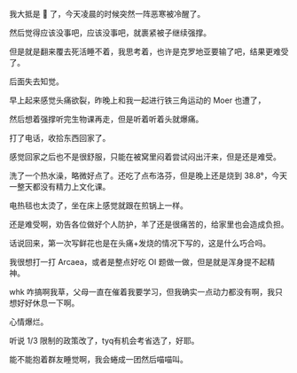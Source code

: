我大抵是 :sheep: 了，今天凌晨的时候突然一阵恶寒被冷醒了。

然后觉得应该没事吧，应该没事吧，就裹紧被子继续强撑。

但是就是翻来覆去死活睡不着，我思考着，也许是克罗地亚要输了吧，结果更难受了。

后面失去知觉。

早上起来感觉头痛欲裂，昨晚上和我一起进行铁三角运动的 Moer 也遭了，

然后想着强撑听完生物课再走，但是听着听着头就爆痛。

打了电话，收拾东西回家了。

感觉回家之后也不是很舒服，只能在被窝里闷着尝试闷出汗来，但是还是难受。

洗了一个热水澡，略微好点了。还吃了点布洛芬，但是晚上还是烧到 38.8°，今天一整天都没有精力上文化课。

电热毯也太烫了，坐在床上感觉就跟在煎锅上一样。

还是难受啊，劝告各位做好个人防护，羊了还是很痛苦的，给家里也会造成负担。

话说回来，第一次写鲜花也是在头痛+发烧的情况下写的，这是什么巧合吗。

我很想打一打 Arcaea，或者是整点好吃 OI 题做一做，但是就是浑身提不起精神。

whk 咋搞啊我草，父母一直在催着我要学习，但我确实一点动力都没有啊，我只想好好休息一下啊。

心情爆烂。

听说 1/3 限制的政策改了，tyq有机会考省选了，好耶。

能不能抱着群友睡觉啊，我会蜷成一团然后喵喵叫。